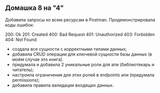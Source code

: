 ## Домашка 8 на "4"

Добавила запросы ко всем ресурсам в Postman.
Продемонстрировала коды ошибок:

200: Ok
201: Created
400: Bad Request
401: Unauthorized
403: Forbidden
404: Not Found

- создала все сущности с корректными типами данных;
- добавила CRUD операции для ключевой сущности базы данных (в моём случае это книга).
- придумала и добавила 2  уникальные роли для апи (библиотекарь и читатель);
- настроила ограничения для этих ролей в endpoints апи (придумала permissions);
- добавила правила валидации входящих данных.

